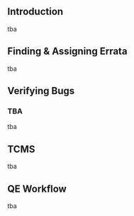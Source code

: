 Introduction
------------

tba

Finding & Assigning Errata
--------------------------

tba

Verifying Bugs
--------------

### TBA

tba

TCMS
----

tba

QE Workflow
-----------

tba
